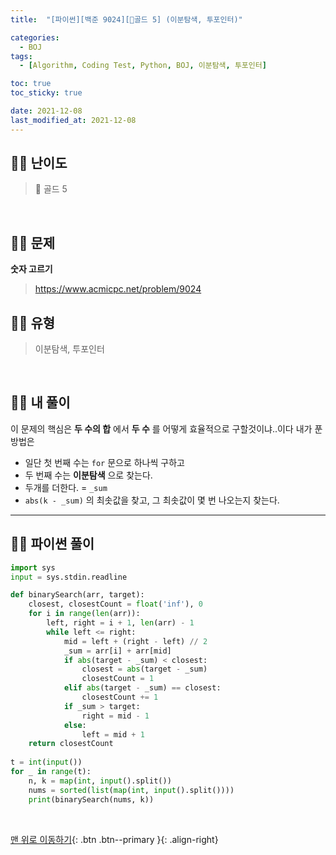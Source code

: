 ```yaml
---
title:  "[파이썬][백준 9024][💛골드 5] (이분탐색, 투포인터)" 

categories:
  - BOJ
tags:
  - [Algorithm, Coding Test, Python, BOJ, 이분탐색, 투포인터]

toc: true
toc_sticky: true

date: 2021-12-08
last_modified_at: 2021-12-08
---
```


## 🧞‍♂️ 난이도 

> 💛 골드 5

<br>

## 🧞‍♂️ 문제
**숫자 고르기**
> <https://www.acmicpc.net/problem/9024>

## 🧞‍♂️ 유형
> 이분탐색, 투포인터

<br>

## 🧞‍♂️ 내 풀이

이 문제의 핵심은 **두 수의 합** 에서 **두 수** 를 어떻게 효율적으로 구할것이냐..이다
내가 푼 방법은
- 일단 첫 번째 수는 `for` 문으로 하나씩 구하고
- 두 번째 수는 **이분탐색** 으로 찾는다.
- 두개를 더한다. = `_sum` 
- `abs(k - _sum)` 의 최솟값을 찾고, 그 최솟값이 몇 번 나오는지 찾는다.

***

## 🧞‍♂️ 파이썬 풀이
```python
import sys
input = sys.stdin.readline

def binarySearch(arr, target):
    closest, closestCount = float('inf'), 0
    for i in range(len(arr)):
        left, right = i + 1, len(arr) - 1
        while left <= right:
            mid = left + (right - left) // 2
            _sum = arr[i] + arr[mid]
            if abs(target - _sum) < closest:
                closest = abs(target - _sum)
                closestCount = 1
            elif abs(target - _sum) == closest:
                closestCount += 1
            if _sum > target:
                right = mid - 1
            else:
                left = mid + 1
    return closestCount
    
t = int(input())
for _ in range(t):
    n, k = map(int, input().split())
    nums = sorted(list(map(int, input().split())))
    print(binarySearch(nums, k))
```


<br>

[맨 위로 이동하기](#){: .btn .btn--primary }{: .align-right}


